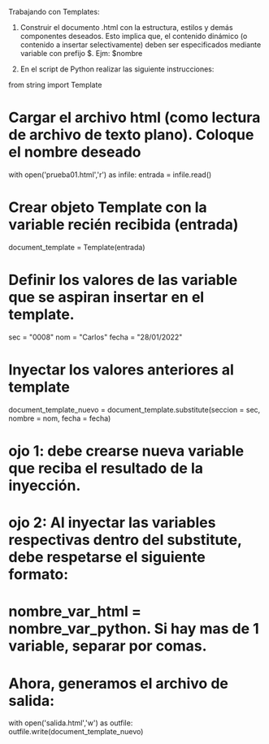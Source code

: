 Trabajando con Templates:

1) Construir el documento .html con la estructura, estilos y demás componentes deseados.
Esto implica que, el contenido dinámico (o contenido a insertar selectivamente) deben ser 
especificados mediante variable con prefijo $.  Ejm:   $nombre

2) En el script de Python realizar las siguiente instrucciones:

from string import Template

# Cargar el archivo html (como lectura de archivo de texto plano). Coloque el nombre deseado

with open('prueba01.html','r') as infile:
    entrada = infile.read()

# Crear objeto Template con la variable recién recibida (entrada)

document_template = Template(entrada)

# Definir los valores de las variable que se aspiran insertar en el template.
sec = "0008"
nom = "Carlos"
fecha = "28/01/2022"

# Inyectar los valores anteriores al template

document_template_nuevo = document_template.substitute(seccion = sec, nombre = nom, fecha = fecha)

# ojo 1: debe crearse nueva variable que reciba el resultado de la inyección.
# ojo 2: Al inyectar las variables respectivas dentro del substitute, debe respetarse el siguiente formato:
# nombre_var_html = nombre_var_python.  Si hay mas de 1 variable, separar por comas.

# Ahora, generamos el archivo de salida:

with open('salida.html','w') as outfile:
    outfile.write(document_template_nuevo)